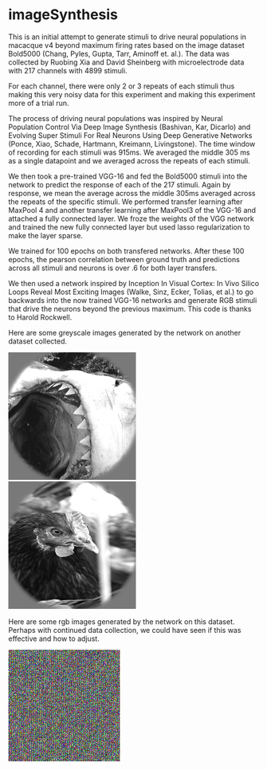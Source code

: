 # imageSynthesis
This is an initial attempt to generate stimuli to drive neural populations in macacque v4 beyond maximum firing rates based on the image dataset Bold5000 (Chang, Pyles, Gupta, Tarr, Aminoff et. al.).  The data was collected by Ruobing Xia and David Sheinberg with microelectrode data with 217 channels with 4899 stimuli.  

For each channel, there were only 2 or 3 repeats of each stimuli thus making this very noisy data for this experiment and making this experiment more of a trial run.  

The process of driving neural populations was inspired by Neural Population Control Via Deep Image Synthesis (Bashivan, Kar, Dicarlo) and Evolving Super Stimuli For Real Neurons Using Deep Generative Networks (Ponce, Xiao, Schade, Hartmann, Kreimann, Livingstone).  The time window of recording for each stimuli was 915ms.  We averaged the middle 305 ms as a single datapoint and we averaged across the repeats of each stimuli.  

We then took a pre-trained VGG-16 and fed the Bold5000 stimuli into the network to predict the response of each of the 217 stimuli.  Again by response, we mean the average across the middle 305ms averaged across the repeats of the specific stimuli.  We performed transfer learning after MaxPool 4 and another transfer learning after MaxPool3 of the VGG-16 and attached a fully connected layer.  We froze the weights of the VGG network and trained the new fully connected layer but used lasso regularization to make the layer sparse.  

We trained for 100 epochs on both transfered networks.  After these 100 epochs, the pearson correlation between ground truth and predictions across all stimuli and neurons is over .6 for both layer transfers.  

We then used a network inspired by Inception In Visual Cortex: In Vivo Silico Loops Reveal Most Exciting Images (Walke, Sinz, Ecker, Tolias, et al.) to go backwards into the now trained VGG-16 networks and generate RGB stimuli that drive the neurons beyond the previous maximum.  This code is thanks to Harold Rockwell.  

Here are some greyscale images generated by the network on another dataset collected.

![](optimization-generation-master/8k_images/ex_1.png)
![](optimization-generation-master/8k_images/ex_4.png)

Here are some rgb images generated by the network on this dataset.  Perhaps with continued data collection, we could have seen if this was effective and how to adjust. 

![](optimization-generation-master/layer17Neuron_112.png)







